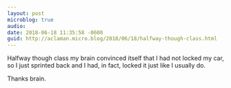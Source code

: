 ```yaml
---
layout: post
microblog: true
audio: 
date: 2018-06-18 11:35:58 -0600
guid: http://aclaman.micro.blog/2018/06/18/halfway-though-class.html
---
```

Halfway though class my brain convinced itself that I had not locked my car, so I just sprinted back and I had, in fact, locked it just like I usually do.

Thanks brain.
